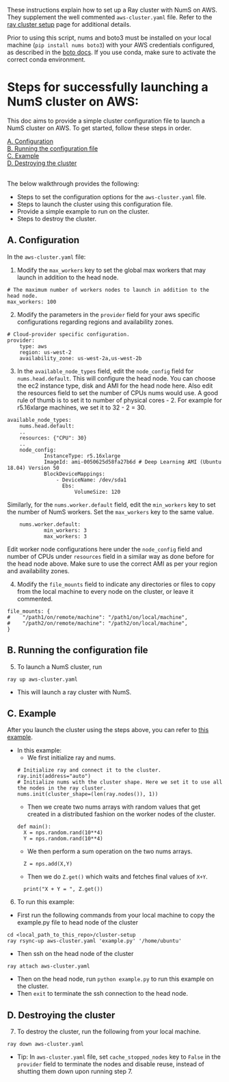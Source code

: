 These instructions explain how to set up a Ray cluster with NumS on AWS. 
They supplement the well commented ```aws-cluster.yaml``` file.
Refer to the [ray cluster setup](https://docs.ray.io/en/master/cluster/cloud.html) page for additional details. 

Prior to using this script, nums and boto3 must be installed on your local machine (```pip install nums boto3```) with your AWS credentials configured, as described in the [boto docs](https://boto3.amazonaws.com/v1/documentation/api/latest/guide/configuration.html). If you use conda, make sure to activate the correct conda environment.

# Steps for successfully launching a NumS cluster on AWS:
This doc aims to provide a simple cluster configuration file to launch a NumS cluster on AWS.
To get started, follow these steps in order.

[A. Configuration](#a-configuration) \
[B. Running the configuration file](#b-running-the-configuration-file) \
[C. Example](#c-example) \
[D. Destroying the cluster](#d-destroying-the-cluster)

 \
The below walkthrough provides the following:
  * Steps to set the configuration options for the ```aws-cluster.yaml``` file.
  * Steps to launch the cluster using this configuration file.
  * Provide a simple example to run on the cluster.
  * Steps to destroy the cluster.

## A. Configuration
In the ```aws-cluster.yaml``` file: 
1. Modify the ```max_workers``` key to set the global max workers that may launch in addition to the head node.
```
# The maximum number of workers nodes to launch in addition to the head node.
max_workers: 100
```
2. Modify the parameters in the ```provider``` field for your aws specific configurations regarding regions and availability zones.
```
# Cloud-provider specific configuration.
provider:
    type: aws
    region: us-west-2
    availability_zone: us-west-2a,us-west-2b
```
3. In the ```available_node_types``` field, edit the ```node_config``` field for ```nums.head.default```. 
This will configure the head node. You can choose the ec2 instance type, disk and AMI for the head node here. 
Also edit the resources field to set the number of CPUs nums would use. A good rule of thumb is to set it to number of physical cores - 2. 
For example for r5.16xlarge machines, we set it to 32 - 2 = 30. 
```
available_node_types:
    nums.head.default:
    ..
    resources: {"CPU": 30}
    ..
    node_config:
            InstanceType: r5.16xlarge
            ImageId: ami-0050625d58fa27b6d # Deep Learning AMI (Ubuntu 18.04) Version 50
            BlockDeviceMappings:
                - DeviceName: /dev/sda1
                  Ebs:
                      VolumeSize: 120
```
Similarly, for the ```nums.worker.default``` field, edit the ```min_workers``` key 
to set the number of NumS workers.
Set the ```max_workers``` key to the same value.
```
	nums.worker.default:
        	min_workers: 3
        	max_workers: 3
```
Edit worker node configurations here under the ```node_config``` field and number of CPUs under `resources` field in a similar way as done before for the head node above.
Make sure to use the correct AMI as per your region and availability zones.

4. Modify the ```file_mounts``` field to indicate any directories or files to copy from the local machine to every node on the cluster, or leave it commented.
```
file_mounts: {
#    "/path1/on/remote/machine": "/path1/on/local/machine",
#    "/path2/on/remote/machine": "/path2/on/local/machine",
}
```

## B. Running the configuration file

5. To launch a NumS cluster, run 
```
ray up aws-cluster.yaml
```
* This will launch a ray cluster with NumS. 

## C. Example
After you launch the cluster using the steps above, you can refer to [this example](https://github.com/nums-project/nums/blob/master/cluster-setup/example.py).
* In this example:
  * We first initialize ray and nums.
  ```
  # Initialize ray and connect it to the cluster.
  ray.init(address="auto")
  # Initialize nums with the cluster shape. Here we set it to use all the nodes in the ray cluster.
  nums.init(cluster_shape=(len(ray.nodes()), 1))
  ```
  * Then we create two nums arrays with random values that get created in a distributed fashion on the worker nodes of the cluster. 
  ```
  def main():
    X = nps.random.rand(10**4)
    Y = nps.random.rand(10**4)
  ```
  * We then perform a sum operation on the two nums arrays.
  ```
    Z = nps.add(X,Y)
  ```
  * Then we do ```Z.get()``` which waits and fetches final values of ```X+Y```.
  ```
    print("X + Y = ", Z.get())
  ```

6. To run this example:
  * First run the following commands from your local machine to copy the example.py file to head node of the cluster
  ```
  cd <local_path_to_this_repo>/cluster-setup
  ray rsync-up aws-cluster.yaml 'example.py' '/home/ubuntu'
  ```
  * Then ssh on the head node of the cluster 
  ```
  ray attach aws-cluster.yaml
  ```
  * Then on the head node, run ```python example.py``` to run this example on the cluster.
  * Then ```exit``` to terminate the ssh connection to the head node. 


## D. Destroying the cluster
7. To destroy the cluster, run the following from your local machine.
```
ray down aws-cluster.yaml
```
* Tip: In ```aws-cluster.yaml``` file, set ```cache_stopped_nodes``` key  to ```False``` in the ```provider``` field to terminate the nodes and disable reuse, instead of shutting them down upon running step 7.
